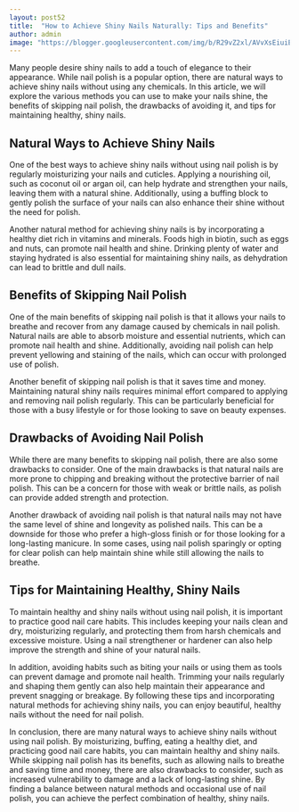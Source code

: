 ```yaml
---
layout: post52
title:  "How to Achieve Shiny Nails Naturally: Tips and Benefits"
author: admin
image: "https://blogger.googleusercontent.com/img/b/R29vZ2xl/AVvXsEiuiELBGOwv1tTje7XIJDBoLSbPjNoYUGiZF6jVEky-_YprzJLeAugGimE4p1Kl3Kka-4hED31CjO55_WEc4w2YKwlisHjqv5pqiMs-XeDrzID-UEzvRkkK1oygp39u25Wb_fL9r0xBFtTeImpkFYLMdNAoZkUz1mEMd0LjLnk0xW8dnhKfuBIrzCI3tyc/s1600/20240518_193728.jpg"
---
```


<p>Many people desire shiny nails to add a touch of elegance to their appearance. While nail polish is a popular option, there are natural ways to achieve shiny nails without using any chemicals. In this article, we will explore the various methods you can use to make your nails shine, the benefits of skipping nail polish, the drawbacks of avoiding it, and tips for maintaining healthy, shiny nails.</p>
<h2>Natural Ways to Achieve Shiny Nails</h2>
<p>One of the best ways to achieve shiny nails without using nail polish is by regularly moisturizing your nails and cuticles. Applying a nourishing oil, such as coconut oil or argan oil, can help hydrate and strengthen your nails, leaving them with a natural shine. Additionally, using a buffing block to gently polish the surface of your nails can also enhance their shine without the need for polish.</p>
<p>Another natural method for achieving shiny nails is by incorporating a healthy diet rich in vitamins and minerals. Foods high in biotin, such as eggs and nuts, can promote nail health and shine. Drinking plenty of water and staying hydrated is also essential for maintaining shiny nails, as dehydration can lead to brittle and dull nails.</p>
<h2>Benefits of Skipping Nail Polish</h2>
<p>One of the main benefits of skipping nail polish is that it allows your nails to breathe and recover from any damage caused by chemicals in nail polish. Natural nails are able to absorb moisture and essential nutrients, which can promote nail health and shine. Additionally, avoiding nail polish can help prevent yellowing and staining of the nails, which can occur with prolonged use of polish.</p>
<p>Another benefit of skipping nail polish is that it saves time and money. Maintaining natural shiny nails requires minimal effort compared to applying and removing nail polish regularly. This can be particularly beneficial for those with a busy lifestyle or for those looking to save on beauty expenses.</p>
<h2>Drawbacks of Avoiding Nail Polish</h2>
<p>While there are many benefits to skipping nail polish, there are also some drawbacks to consider. One of the main drawbacks is that natural nails are more prone to chipping and breaking without the protective barrier of nail polish. This can be a concern for those with weak or brittle nails, as polish can provide added strength and protection.</p>
<p>Another drawback of avoiding nail polish is that natural nails may not have the same level of shine and longevity as polished nails. This can be a downside for those who prefer a high-gloss finish or for those looking for a long-lasting manicure. In some cases, using nail polish sparingly or opting for clear polish can help maintain shine while still allowing the nails to breathe.</p>
<h2>Tips for Maintaining Healthy, Shiny Nails</h2>
<p>To maintain healthy and shiny nails without using nail polish, it is important to practice good nail care habits. This includes keeping your nails clean and dry, moisturizing regularly, and protecting them from harsh chemicals and excessive moisture. Using a nail strengthener or hardener can also help improve the strength and shine of your natural nails.</p>
<p>In addition, avoiding habits such as biting your nails or using them as tools can prevent damage and promote nail health. Trimming your nails regularly and shaping them gently can also help maintain their appearance and prevent snagging or breakage. By following these tips and incorporating natural methods for achieving shiny nails, you can enjoy beautiful, healthy nails without the need for nail polish.</p>
<p>In conclusion, there are many natural ways to achieve shiny nails without using nail polish. By moisturizing, buffing, eating a healthy diet, and practicing good nail care habits, you can maintain healthy and shiny nails. While skipping nail polish has its benefits, such as allowing nails to breathe and saving time and money, there are also drawbacks to consider, such as increased vulnerability to damage and a lack of long-lasting shine. By finding a balance between natural methods and occasional use of nail polish, you can achieve the perfect combination of healthy, shiny nails.</p>




